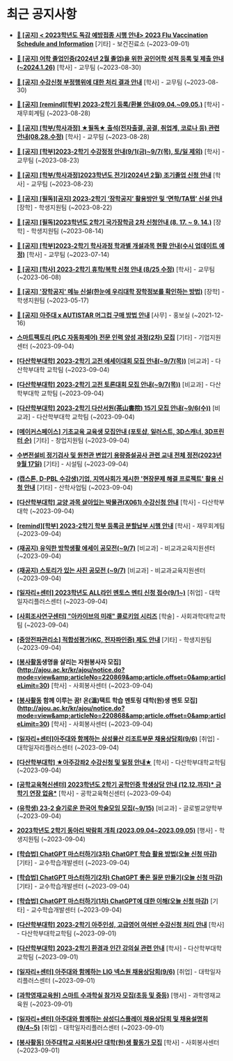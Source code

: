# 최근 공지사항

* **[📌 [공지] &lt; 2023학년도 독감 예방접종 시행 안내&gt; 2023 Flu Vaccination Schedule and Information](http://ajou.ac.kr/kr/ajou/notice.do?mode=view&amp;articleNo=220764&amp;article.offset=0&amp;articleLimit=30)**
 [기타] - 보건진료소 (~2023-09-01)

* **[📌 [공지] 어학 졸업인증(2024년 2월 졸업)을 위한 공인어학 성적 등록 및 제출 안내 (~2024.1.26)](http://ajou.ac.kr/kr/ajou/notice.do?mode=view&amp;articleNo=220675&amp;article.offset=0&amp;articleLimit=30)**
 [학사] - 교무팀 (~2023-08-30)

* **[📌 [공지] 수강신청 부정행위에 대한 처리 결과 안내](http://ajou.ac.kr/kr/ajou/notice.do?mode=view&amp;articleNo=220673&amp;article.offset=0&amp;articleLimit=30)**
 [학사] - 교무팀 (~2023-08-30)

* **[📌 [공지] [remind][학부] 2023-2학기 등록/환불 안내(09.04.~09.05.)](http://ajou.ac.kr/kr/ajou/notice.do?mode=view&amp;articleNo=220608&amp;article.offset=0&amp;articleLimit=30)**
 [학사] - 재무회계팀 (~2023-08-28)

* **[📌 [공지] [학부/학사과정] ★필독★ 출석(전자출결, 공결, 취업계, 코로나 등) 관련 안내(08.28.수정)](http://ajou.ac.kr/kr/ajou/notice.do?mode=view&amp;articleNo=220586&amp;article.offset=0&amp;articleLimit=30)**
 [학사] - 교무팀 (~2023-08-28)

* **[📌 [공지] [학부]2023-2학기 수강정정 안내(9/1(금)~9/7(목), 토/일 제외)](http://ajou.ac.kr/kr/ajou/notice.do?mode=view&amp;articleNo=220411&amp;article.offset=0&amp;articleLimit=30)**
 [학사] - 교무팀 (~2023-08-23)

* **[📌 [공지] [학부/학사과정]2023학년도 전기(2024년 2월) 조기졸업 신청 안내](http://ajou.ac.kr/kr/ajou/notice.do?mode=view&amp;articleNo=220402&amp;article.offset=0&amp;articleLimit=30)**
 [학사] - 교무팀 (~2023-08-23)

* **[📌 [공지] [필독][공지] 2023-2학기 ‘장학공지’ 활용방안 및 ‘면학/TA탭’ 신설 안내](http://ajou.ac.kr/kr/ajou/notice.do?mode=view&amp;articleNo=220288&amp;article.offset=0&amp;articleLimit=30)**
 [장학] - 학생지원팀 (~2023-08-22)

* **[📌 [공지] [필독]2023학년도 2학기 국가장학금 2차 신청안내 (8. 17. ~ 9. 14.)](http://ajou.ac.kr/kr/ajou/notice.do?mode=view&amp;articleNo=220054&amp;article.offset=0&amp;articleLimit=30)**
 [장학] - 학생지원팀 (~2023-08-14)

* **[📌 [공지] [학부]2023-2학기 학사과정 학과별 개설과목 현황 안내(수시 업데이트 예정)](http://ajou.ac.kr/kr/ajou/notice.do?mode=view&amp;articleNo=219065&amp;article.offset=0&amp;articleLimit=30)**
 [학사] - 교무팀 (~2023-07-14)

* **[📌 [공지] [학사] 2023-2학기 휴학/복학 신청 안내 (8/25 수정)](http://ajou.ac.kr/kr/ajou/notice.do?mode=view&amp;articleNo=215587&amp;article.offset=0&amp;articleLimit=30)**
 [학사] - 교무팀 (~2023-06-08)

* **[📌 [공지] &#x27;장학공지&#x27; 메뉴 신설(한눈에 우리대학 장학정보를 확인하는 방법)](http://ajou.ac.kr/kr/ajou/notice.do?mode=view&amp;articleNo=214764&amp;article.offset=0&amp;articleLimit=30)**
 [장학] - 학생지원팀 (~2023-05-17)

* **[📌 [공지] 아주대 x AUTISTAR 머그컵 구매 방법 안내](http://ajou.ac.kr/kr/ajou/notice.do?mode=view&amp;articleNo=147976&amp;article.offset=0&amp;articleLimit=30)**
 [사무] - 홍보실 (~2021-12-16)

* **[스마트팩토리 (PLC 자동화제어) 전문 인력 양성 과정(2차) 모집](http://ajou.ac.kr/kr/ajou/notice.do?mode=view&amp;articleNo=220916&amp;article.offset=0&amp;articleLimit=30)**
 [기타] - 기업지원센터 (~2023-09-04)

* **[[다산학부대학] 2023-2학기 고전 에세이대회 모집 안내(~9/7(목))](http://ajou.ac.kr/kr/ajou/notice.do?mode=view&amp;articleNo=220913&amp;article.offset=0&amp;articleLimit=30)**
 [비교과] - 다산학부대학 교학팀 (~2023-09-04)

* **[[다산학부대학] 2023-2학기 고전 토론대회 모집 안내(~9/7(목))](http://ajou.ac.kr/kr/ajou/notice.do?mode=view&amp;articleNo=220911&amp;article.offset=0&amp;articleLimit=30)**
 [비교과] - 다산학부대학 교학팀 (~2023-09-04)

* **[[다산학부대학] 2023-2학기 다산서원(茶山書院) 15기 모집 안내(~9/6(수))](http://ajou.ac.kr/kr/ajou/notice.do?mode=view&amp;articleNo=220908&amp;article.offset=0&amp;articleLimit=30)**
 [비교과] - 다산학부대학 교학팀 (~2023-09-04)

* **[[메이커스페이스] 기초교육 교육생 모집안내 (포토샵, 일러스트, 3D스캐너, 3D프린터 순)](http://ajou.ac.kr/kr/ajou/notice.do?mode=view&amp;articleNo=220904&amp;article.offset=0&amp;articleLimit=30)**
 [기타] - 창업지원팀 (~2023-09-04)

* **[수변전설비 정기검사 및 원천관 변압기 용량증설공사 관련 교내 전체 정전(2023년 9월 17일)](http://ajou.ac.kr/kr/ajou/notice.do?mode=view&amp;articleNo=220893&amp;article.offset=0&amp;articleLimit=30)**
 [기타] - 시설팀 (~2023-09-04)

* **[(캡스톤, D-PBL 수강생)기업, 지역사회가 제시한 &#x27;현장문제 해결 프로젝트&#x27; 활용 신청 안내](http://ajou.ac.kr/kr/ajou/notice.do?mode=view&amp;articleNo=220890&amp;article.offset=0&amp;articleLimit=30)**
 [기타] - 산학사업팀 (~2023-09-04)

* **[[다산학부대학] 교양 과목 살아있는 박물관(X061) 수강신청 안내](http://ajou.ac.kr/kr/ajou/notice.do?mode=view&amp;articleNo=220888&amp;article.offset=0&amp;articleLimit=30)**
 [학사] - 다산학부대학 (~2023-09-04)

* **[[remind][학부] 2023-2학기 학부 등록금 분할납부 시행 안내](http://ajou.ac.kr/kr/ajou/notice.do?mode=view&amp;articleNo=220887&amp;article.offset=0&amp;articleLimit=30)**
 [학사] - 재무회계팀 (~2023-09-04)

* **[(재공지) 유익한 방학생활 에세이 공모전(~9/7)](http://ajou.ac.kr/kr/ajou/notice.do?mode=view&amp;articleNo=220886&amp;article.offset=0&amp;articleLimit=30)**
 [비교과] - 비교과교육지원센터 (~2023-09-04)

* **[(재공지) 스토리가 있는 사진 공모전 (~9/7)](http://ajou.ac.kr/kr/ajou/notice.do?mode=view&amp;articleNo=220885&amp;article.offset=0&amp;articleLimit=30)**
 [비교과] - 비교과교육지원센터 (~2023-09-04)

* **[[일자리+센터] 2023학년도 ALL라인 멘토스 멘티 신청 접수(9/1~)](http://ajou.ac.kr/kr/ajou/notice.do?mode=view&amp;articleNo=220883&amp;article.offset=0&amp;articleLimit=30)**
 [취업] - 대학일자리플러스센터 (~2023-09-04)

* **[[사회조사연구센터] &quot;아카이브의 미래&quot; 콜로키엄 시리즈](http://ajou.ac.kr/kr/ajou/notice.do?mode=view&amp;articleNo=220881&amp;article.offset=0&amp;articleLimit=30)**
 [학술] - 사회과학대학교학팀 (~2023-09-04)

* **[[중앙전파관리소] 적합성평가(KC, 전자파인증) 제도 안내](http://ajou.ac.kr/kr/ajou/notice.do?mode=view&amp;articleNo=220880&amp;article.offset=0&amp;articleLimit=30)**
 [기타] - 학생지원팀 (~2023-09-04)

* **[[봉사활동](9/5단체헌혈지원)생명을 살리는 자원봉사자 모집](http://ajou.ac.kr/kr/ajou/notice.do?mode=view&amp;articleNo=220869&amp;article.offset=0&amp;articleLimit=30)**
 [학사] - 사회봉사센터 (~2023-09-04)

* **[[봉사활동](재공지) 함께 이루는 꿈! 온(溫)택트 학습 멘토링 대학(원)생 멘토 모집](http://ajou.ac.kr/kr/ajou/notice.do?mode=view&amp;articleNo=220868&amp;article.offset=0&amp;articleLimit=30)**
 [학사] - 사회봉사센터 (~2023-09-04)

* **[[일자리+센터]아주대와 함께하는 삼성물산 리조트부문 채용상담회(9/6)](http://ajou.ac.kr/kr/ajou/notice.do?mode=view&amp;articleNo=220866&amp;article.offset=0&amp;articleLimit=30)**
 [취업] - 대학일자리플러스센터 (~2023-09-04)

* **[[다산학부대학] ★아주강좌2 수강신청 및 일정 안내★](http://ajou.ac.kr/kr/ajou/notice.do?mode=view&amp;articleNo=220861&amp;article.offset=0&amp;articleLimit=30)**
 [학사] - 다산학부대학교학팀 (~2023-09-04)

* **[[공학교육혁신센터] 2023학년도 2학기 공학인증 학생상담 안내 (12.12.까지)* 금학기 연장 없음*](http://ajou.ac.kr/kr/ajou/notice.do?mode=view&amp;articleNo=220855&amp;article.offset=0&amp;articleLimit=30)**
 [학사] - 공학교육혁신센터 (~2023-09-04)

* **[(유학생) 23-2 슬기로운 한국어 학술모임 모집(~9/15)](http://ajou.ac.kr/kr/ajou/notice.do?mode=view&amp;articleNo=220854&amp;article.offset=0&amp;articleLimit=30)**
 [비교과] - 글로벌교양학부 (~2023-09-04)

* **[2023학년도 2학기 동아리 박람회 개최 (2023.09.04~2023.09.05)](http://ajou.ac.kr/kr/ajou/notice.do?mode=view&amp;articleNo=220846&amp;article.offset=0&amp;articleLimit=30)**
 [행사] - 학생지원팀 (~2023-09-04)

* **[[학습법] ChatGPT 마스터하기(3차) ChatGPT 학습 활용 방법(오늘 신청 마감)](http://ajou.ac.kr/kr/ajou/notice.do?mode=view&amp;articleNo=220842&amp;article.offset=0&amp;articleLimit=30)**
 [기타] - 교수학습개발센터 (~2023-09-04)

* **[[학습법] ChatGPT 마스터하기(2차) ChatGPT 좋은 질문 만들기(오늘 신청 마감)](http://ajou.ac.kr/kr/ajou/notice.do?mode=view&amp;articleNo=220841&amp;article.offset=0&amp;articleLimit=30)**
 [기타] - 교수학습개발센터 (~2023-09-04)

* **[[학습법] ChatGPT 마스터하기(1차) ChatGPT에 대한 이해(오늘 신청 마감)](http://ajou.ac.kr/kr/ajou/notice.do?mode=view&amp;articleNo=220839&amp;article.offset=0&amp;articleLimit=30)**
 [기타] - 교수학습개발센터 (~2023-09-04)

* **[[다산학부대학] 2023-2학기 아주인성, 고급영어 여석반 수강신청 처리 안내](http://ajou.ac.kr/kr/ajou/notice.do?mode=view&amp;articleNo=220824&amp;article.offset=0&amp;articleLimit=30)**
 [학사] - 다산학부대학교학팀 (~2023-09-01)

* **[[다산학부대학] 2023-2학기 환경과 인간 강의실 관련 안내](http://ajou.ac.kr/kr/ajou/notice.do?mode=view&amp;articleNo=220823&amp;article.offset=0&amp;articleLimit=30)**
 [학사] - 다산학부대학교학팀 (~2023-09-01)

* **[[일자리+센터] 아주대와 함께하는 LIG 넥스원 채용상담회(9/6)](http://ajou.ac.kr/kr/ajou/notice.do?mode=view&amp;articleNo=220818&amp;article.offset=0&amp;articleLimit=30)**
 [취업] - 대학일자리플러스센터 (~2023-09-01)

* **[[과학영재교육원] 스마트 수과학실 참가자 모집(초등 및 중등)](http://ajou.ac.kr/kr/ajou/notice.do?mode=view&amp;articleNo=220810&amp;article.offset=0&amp;articleLimit=30)**
 [행사] - 과학영재교육원 (~2023-09-01)

* **[[일자리+센터] 아주대와 함께하는 삼성디스플레이 채용상담회 및 채용설명회(9/4~5)](http://ajou.ac.kr/kr/ajou/notice.do?mode=view&amp;articleNo=220806&amp;article.offset=0&amp;articleLimit=30)**
 [취업] - 대학일자리플러스센터 (~2023-09-01)

* **[[봉사활동] 아주대학교 사회봉사단 대학(원)생 활동가 모집](http://ajou.ac.kr/kr/ajou/notice.do?mode=view&amp;articleNo=220801&amp;article.offset=0&amp;articleLimit=30)**
 [학사] - 사회봉사센터 (~2023-09-01)
